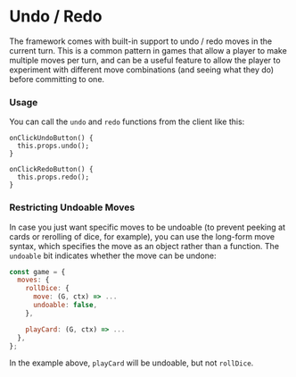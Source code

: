 # Undo / Redo

The framework comes with built-in support to undo / redo
moves in the current turn. This is a common pattern in
games that allow a player to make multiple moves per turn,
and can be a useful feature to allow the player to experiment
with different move combinations (and seeing what they do)
before committing to one.

### Usage

You can call the `undo` and `redo` functions from the client
like this:

```
onClickUndoButton() {
  this.props.undo();
}

onClickRedoButton() {
  this.props.redo();
}
```

### Restricting Undoable Moves

In case you just want specific moves to be undoable
(to prevent peeking at cards or rerolling of dice, for example),
you can use the long-form move syntax, which specifies the
move as an object rather than a function. The `undoable` bit
indicates whether the move can be undone:

```js
const game = {
  moves: {
    rollDice: {
      move: (G, ctx) => ...
      undoable: false,
    },

    playCard: (G, ctx) => ...
  },
};
```

In the example above, `playCard` will be undoable, but not `rollDice`.
